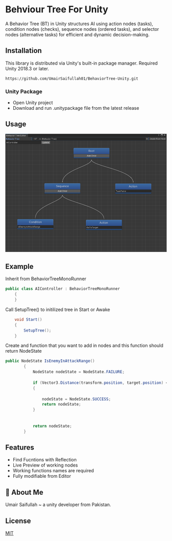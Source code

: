 
# Behviour Tree For Unity

A Behavior Tree (BT) in Unity structures AI using action nodes (tasks), condition nodes (checks), sequence nodes (ordered tasks), and selector nodes (alternative tasks) for efficient and dynamic decision-making.


## Installation

This library is distributed via Unity's built-in package manager. Required Unity 2018.3 or later.

```
https://github.com/UmairSaifullah01/BehaviorTree-Unity.git

```

### Unity Package
- Open Unity project
- Download and run .unitypackage file from the latest release  
## Usage

![Behavior Tree Node Views](https://raw.githubusercontent.com/UmairSaifullah01/Images/master/BehaviorTreeNodeViews.png)
## Example

Inherit from BehaviorTreeMonoRunner 
```csharp
public class AIController : BehaviorTreeMonoRunner
	{
    }
```
Call SetupTree() to initilized tree in Start or Awake
```csharp 
    void Start()
    {
        SetupTree();
    }

```
Create and function that you want to add in nodes and this function should return NodeState

```csharp
public NodeState IsEnemyInAttackRange()
		{
			NodeState nodeState = NodeState.FAILURE;
			
			if (Vector3.Distance(transform.position, target.position) <= attackRange)
			{
				
				nodeState = NodeState.SUCCESS;
				return nodeState;
			}

			
			return nodeState;
		}
```
## Features

- Find Fucntions with Reflection
- Live Preview of working nodes
- Working functions names are required
- Fully modifiable from Editor


## 🚀 About Me
Umair Saifullah ~ a unity developer from Pakistan.


## License

[MIT](https://github.com/UmairSaifullah01/BehaviorTree-Unity/blob/master/LICENSE)

